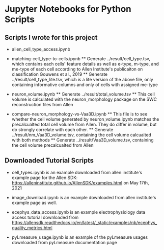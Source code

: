 # Jupyter Notebooks for Python Scripts #

## Scripts I wrote for this project ##

* allen_cell_type_access.ipynb

* matching-cell_type-to-cells.ipynb
** Generate ../result/cell_type.tsv, which contains each cells' feature details as well as e-type, m-type, and me-type of each cell according to Allen Institute's publicaiton on classification Gouwens et al., 2019
** Generate ../result/cell_type_lite.tsv, which is a lite version of the above file, only containing informative columns and only of cells with assigned me-type

* neuron_volume.ipynb
** Generate ../result/total_volume.tsv
** This cell volume is calculated with the neuron_morphology package on the SWC reconstruction files from Allen

* compare-neuron_morphology-vs-Vaa3D.ipynb
** This file is to see whether the cell volume generated by neuron_volume.ipynb matches the precalcualted total cell volume from Allen. They do differ in volume, but do strongly correlate with each other. 
** Generate ../result/nm_Vaa3D_volume.tsv, containing the cell volume calcualted with both methods
** Generate ../result/Vaa3D_volume.tsv, containing the cell volume precalcualted from Allen

## Downloaded Tutorial Scripts ##

* cell_types.ipynb is an example downloaded from allen institute's example page for the Allen SDK: https://alleninstitute.github.io/AllenSDK/examples.html on May 17th, 2021

* image_download.ipynb is an example downloaded from allen institute's example page as well. 

* ecephys_data_access.ipynb is an example electrophysiology data access tutorial downloaded from https://allensdk.readthedocs.io/en/latest/_static/examples/nb/ecephys_quality_metrics.html

* pyLmeasure_usage.ipynb is an example of the pyLmeasure usages downloaded from pyLmeasure documentation page